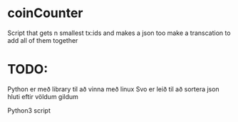 # coinCounter
 Script that gets n smallest tx:ids and makes a json too make a transcation to add all of them together

# TODO:
Python er með library til að vinna með linux
Svo er leið til að sortera json hluti eftir völdum gildum
    
    
    
Python3 script
